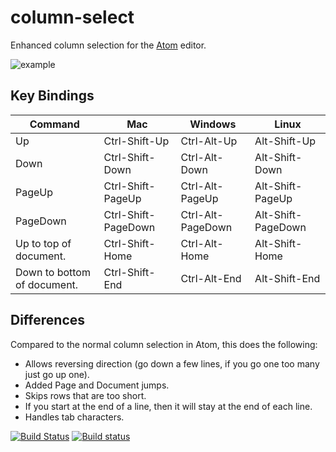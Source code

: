 # column-select

Enhanced column selection for the [Atom](https://atom.io) editor.

![example](https://raw.githubusercontent.com/ehuss/atom-column-select/master/example.gif)

## Key Bindings

| Command | Mac | Windows | Linux |
| ------- | --- | ------- | ----- |
| Up | Ctrl-Shift-Up | Ctrl-Alt-Up | Alt-Shift-Up |
| Down | Ctrl-Shift-Down | Ctrl-Alt-Down | Alt-Shift-Down |
| PageUp | Ctrl-Shift-PageUp | Ctrl-Alt-PageUp | Alt-Shift-PageUp |
| PageDown | Ctrl-Shift-PageDown | Ctrl-Alt-PageDown | Alt-Shift-PageDown |
| Up to top of document. | Ctrl-Shift-Home | Ctrl-Alt-Home | Alt-Shift-Home |
| Down to bottom of document. | Ctrl-Shift-End | Ctrl-Alt-End | Alt-Shift-End |

## Differences
Compared to the normal column selection in Atom, this does the following:
* Allows reversing direction (go down a few lines, if you go one too many just go up one).
* Added Page and Document jumps.
* Skips rows that are too short.
* If you start at the end of a line, then it will stay at the end of each line.
* Handles tab characters.

[![Build Status](https://travis-ci.org/ehuss/atom-column-select.svg?branch=master)](https://travis-ci.org/ehuss/atom-column-select)
[![Build status](https://ci.appveyor.com/api/projects/status/0dh6hv85bx2jvmk2)](https://ci.appveyor.com/project/ehuss/atom-column-select)
